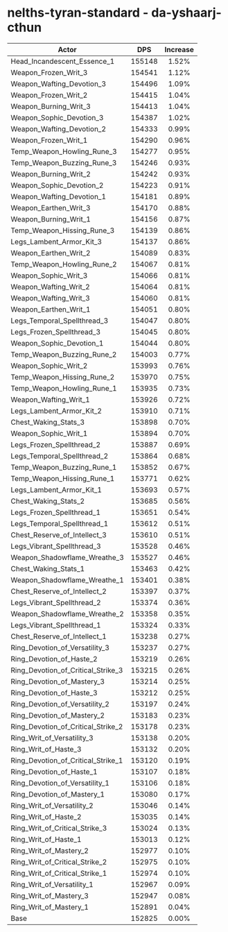 # nelths-tyran-standard - da-yshaarj-cthun
| Actor | DPS | Increase |
|---|:---:|:---:|
|Head_Incandescent_Essence_1|155148|1.52%|
|Weapon_Frozen_Writ_3|154541|1.12%|
|Weapon_Wafting_Devotion_3|154496|1.09%|
|Weapon_Frozen_Writ_2|154415|1.04%|
|Weapon_Burning_Writ_3|154413|1.04%|
|Weapon_Sophic_Devotion_3|154387|1.02%|
|Weapon_Wafting_Devotion_2|154333|0.99%|
|Weapon_Frozen_Writ_1|154290|0.96%|
|Temp_Weapon_Howling_Rune_3|154277|0.95%|
|Temp_Weapon_Buzzing_Rune_3|154246|0.93%|
|Weapon_Burning_Writ_2|154242|0.93%|
|Weapon_Sophic_Devotion_2|154223|0.91%|
|Weapon_Wafting_Devotion_1|154181|0.89%|
|Weapon_Earthen_Writ_3|154170|0.88%|
|Weapon_Burning_Writ_1|154156|0.87%|
|Temp_Weapon_Hissing_Rune_3|154139|0.86%|
|Legs_Lambent_Armor_Kit_3|154137|0.86%|
|Weapon_Earthen_Writ_2|154089|0.83%|
|Temp_Weapon_Howling_Rune_2|154067|0.81%|
|Weapon_Sophic_Writ_3|154066|0.81%|
|Weapon_Wafting_Writ_2|154064|0.81%|
|Weapon_Wafting_Writ_3|154060|0.81%|
|Weapon_Earthen_Writ_1|154051|0.80%|
|Legs_Temporal_Spellthread_3|154047|0.80%|
|Legs_Frozen_Spellthread_3|154045|0.80%|
|Weapon_Sophic_Devotion_1|154044|0.80%|
|Temp_Weapon_Buzzing_Rune_2|154003|0.77%|
|Weapon_Sophic_Writ_2|153993|0.76%|
|Temp_Weapon_Hissing_Rune_2|153970|0.75%|
|Temp_Weapon_Howling_Rune_1|153935|0.73%|
|Weapon_Wafting_Writ_1|153926|0.72%|
|Legs_Lambent_Armor_Kit_2|153910|0.71%|
|Chest_Waking_Stats_3|153898|0.70%|
|Weapon_Sophic_Writ_1|153894|0.70%|
|Legs_Frozen_Spellthread_2|153887|0.69%|
|Legs_Temporal_Spellthread_2|153864|0.68%|
|Temp_Weapon_Buzzing_Rune_1|153852|0.67%|
|Temp_Weapon_Hissing_Rune_1|153771|0.62%|
|Legs_Lambent_Armor_Kit_1|153693|0.57%|
|Chest_Waking_Stats_2|153685|0.56%|
|Legs_Frozen_Spellthread_1|153651|0.54%|
|Legs_Temporal_Spellthread_1|153612|0.51%|
|Chest_Reserve_of_Intellect_3|153610|0.51%|
|Legs_Vibrant_Spellthread_3|153528|0.46%|
|Weapon_Shadowflame_Wreathe_3|153527|0.46%|
|Chest_Waking_Stats_1|153463|0.42%|
|Weapon_Shadowflame_Wreathe_1|153401|0.38%|
|Chest_Reserve_of_Intellect_2|153397|0.37%|
|Legs_Vibrant_Spellthread_2|153374|0.36%|
|Weapon_Shadowflame_Wreathe_2|153358|0.35%|
|Legs_Vibrant_Spellthread_1|153324|0.33%|
|Chest_Reserve_of_Intellect_1|153238|0.27%|
|Ring_Devotion_of_Versatility_3|153237|0.27%|
|Ring_Devotion_of_Haste_2|153219|0.26%|
|Ring_Devotion_of_Critical_Strike_3|153215|0.26%|
|Ring_Devotion_of_Mastery_3|153214|0.25%|
|Ring_Devotion_of_Haste_3|153212|0.25%|
|Ring_Devotion_of_Versatility_2|153197|0.24%|
|Ring_Devotion_of_Mastery_2|153183|0.23%|
|Ring_Devotion_of_Critical_Strike_2|153178|0.23%|
|Ring_Writ_of_Versatility_3|153138|0.20%|
|Ring_Writ_of_Haste_3|153132|0.20%|
|Ring_Devotion_of_Critical_Strike_1|153120|0.19%|
|Ring_Devotion_of_Haste_1|153107|0.18%|
|Ring_Devotion_of_Versatility_1|153106|0.18%|
|Ring_Devotion_of_Mastery_1|153080|0.17%|
|Ring_Writ_of_Versatility_2|153046|0.14%|
|Ring_Writ_of_Haste_2|153035|0.14%|
|Ring_Writ_of_Critical_Strike_3|153024|0.13%|
|Ring_Writ_of_Haste_1|153013|0.12%|
|Ring_Writ_of_Mastery_2|152977|0.10%|
|Ring_Writ_of_Critical_Strike_2|152975|0.10%|
|Ring_Writ_of_Critical_Strike_1|152974|0.10%|
|Ring_Writ_of_Versatility_1|152967|0.09%|
|Ring_Writ_of_Mastery_3|152947|0.08%|
|Ring_Writ_of_Mastery_1|152891|0.04%|
|Base|152825|0.00%|
